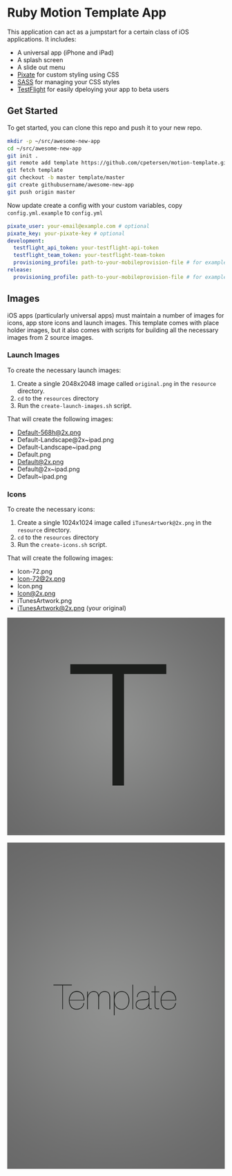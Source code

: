 # Ruby Motion Template App

This application can act as a jumpstart for a certain class of iOS applications. It includes:

 * A universal app (iPhone and iPad)
 * A splash screen
 * A slide out menu
 * [Pixate](http://www.pixate.com) for custom styling using CSS
 * [SASS](http://sass-lang.com) for managing your CSS styles
 * [TestFlight](https://testflightapp.com) for easily dpeloying your app to beta users

## Get Started

To get started, you can clone this repo and push it to your new repo.

```sh
mkdir -p ~/src/awesome-new-app
cd ~/src/awesome-new-app
git init .
git remote add template https://github.com/cpetersen/motion-template.git
git fetch template
git checkout -b master template/master
git create githubusername/awesome-new-app
git push origin master
```

Now update create a config with your custom variables, copy ```config.yml.example``` to ```config.yml```

```yaml
pixate_user: your-email@example.com # optional
pixate_key: your-pixate-key # optional
development:
  testflight_api_token: your-testflight-api-token 
  testflight_team_token: your-testflight-team-token
  provisioning_profile: path-to-your-mobileprovision-file # for example ./development.mobileprovision
release:
  provisioning_profile: path-to-your-mobileprovision-file # for example ./distribution.mobileprovision
```

## Images

iOS apps (particularly universal apps) must maintain a number of images for icons, app store icons and launch images. This template comes with place holder images, but it also comes with scripts for building all the necessary images from 2 source images.

### Launch Images

To create the necessary launch images:

1. Create a single 2048x2048 image called ```original.png``` in the ```resource``` directory.
2. ```cd``` to the ```resources``` directory
3. Run the ```create-launch-images.sh``` script.

That will create the following images:

 * Default-568h@2x.png
 * Default-Landscape@2x~ipad.png
 * Default-Landscape~ipad.png
 * Default.png
 * Default@2x.png
 * Default@2x~ipad.png
 * Default~ipad.png

 ### Icons

To create the necessary icons:

1. Create a single 1024x1024 image called ```iTunesArtwork@2x.png``` in the ```resource``` directory.
2. ```cd``` to the ```resources``` directory
3. Run the ```create-icons.sh``` script.

That will create the following images:

 * Icon-72.png
 * Icon-72@2x.png
 * Icon.png
 * Icon@2x.png
 * iTunesArtwork.png
 * iTunesArtwork@2x.png (your original)

![Default Icon](resources/iTunesArtwork.png "Default Icon")

![Default SplashScreen](resources/Default@2x.png "Default SplashScreen")
